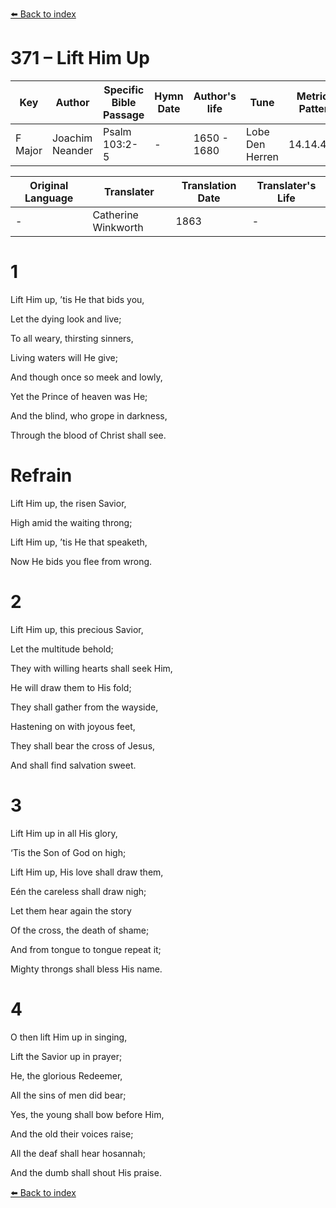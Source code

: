 [⬅️ Back to index](../README.md)

# 371 – Lift Him Up

Key | Author   | Specific Bible Passage     |Hymn Date |Author's life |Tune |Metrical Pattern   |Composer/Source                                                                                        
-- | --------- | ---------------------------|----------|--------------|-----|-------------------|-------------   
F Major  | Joachim Neander      | Psalm 103:2-5 | -  | 1650 - 1680 | Lobe Den Herren | 14.14.4.7.8 | Chorale Book for England, 1863 

Original Language | Translater | Translation Date   | Translater's Life     
----------------- | --------- | --------------------|-------------   
\-  | Catherine Winkworth      | 1863 | -  | 1827 - 1878 



# 1

Lift Him up, ’tis He that bids you,

Let the dying look and live;

To all weary, thirsting sinners,

Living waters will He give;

And though once so meek and lowly,

Yet the Prince of heaven was He;

And the blind, who grope in darkness,

Through the blood of Christ shall see.



# Refrain

Lift Him up, the risen Savior,

High amid the waiting throng;

Lift Him up, ’tis He that speaketh,

Now He bids you flee from wrong.



# 2

Lift Him up, this precious Savior,

Let the multitude behold;

They with willing hearts shall seek Him,

He will draw them to His fold;

They shall gather from the wayside,

Hastening on with joyous feet,

They shall bear the cross of Jesus,

And shall find salvation sweet.



# 3

Lift Him up in all His glory,

‘Tis the Son of God on high;

Lift Him up, His love shall draw them,

Eén the careless shall draw nigh;

Let them hear again the story

Of the cross, the death of shame;

And from tongue to tongue repeat it;

Mighty throngs shall bless His name.



# 4

O then lift Him up in singing,

Lift the Savior up in prayer;

He, the glorious Redeemer,

All the sins of men did bear;

Yes, the young shall bow before Him,

And the old their voices raise;

All the deaf shall hear hosannah;

And the dumb shall shout His praise.

[⬅️ Back to index](../README.md)
